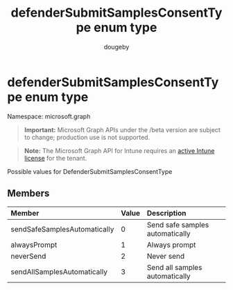 ﻿---
title: "defenderSubmitSamplesConsentType enum type"
description: "Possible values for DefenderSubmitSamplesConsentType"
author: "dougeby"
localization_priority: Normal
ms.prod: "intune"
doc_type: enumPageType
---

# defenderSubmitSamplesConsentType enum type

Namespace: microsoft.graph

> **Important:** Microsoft Graph APIs under the /beta version are subject to change; production use is not supported.

> **Note:** The Microsoft Graph API for Intune requires an [active Intune license](https://go.microsoft.com/fwlink/?linkid=839381) for the tenant.

Possible values for DefenderSubmitSamplesConsentType

## Members

| Member                       | Value | Description                     |
| :--------------------------- | :---- | :------------------------------ |
| sendSafeSamplesAutomatically | 0     | Send safe samples automatically |
| alwaysPrompt                 | 1     | Always prompt                   |
| neverSend                    | 2     | Never send                      |
| sendAllSamplesAutomatically  | 3     | Send all samples automatically  |
